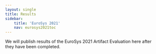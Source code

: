 ```yaml
---
layout: single
title: Results
sidebar:
    title: 'EuroSys 2021'
    nav: eurosys2021toc
---
```


We will publish results of the EuroSys 2021 Artifact Evaluation here after they have been completed.
